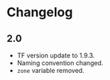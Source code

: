 # Changelog
## 2.0
* TF version update to 1.9.3.
* Naming convention changed.
* `zone` variable removed.
